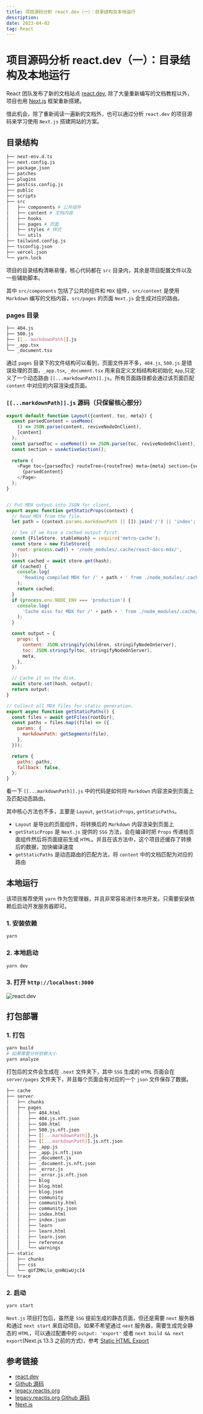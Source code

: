 ```yaml
---
title: 项目源码分析 react.dev（一）：目录结构及本地运行
description: 
date: 2023-04-02
tag: React
---
```


# 项目源码分析 react.dev（一）：目录结构及本地运行

React 团队发布了新的文档站点 [react.dev](https://react.dev/), 除了大量重新编写的文档教程以外，项目也用 [Next.js](https://nextjs.org/) 框架重新搭建。

借此机会，除了重新阅读一遍新的文档外，也可以通过分析 `react.dev` 的项目源码来学习使用 `Next.js` 搭建网站的方案。

## 目录结构

```bash
├── next-env.d.ts
├── next.config.js
├── package.json
├── patches
├── plugins
├── postcss.config.js
├── public
├── scripts
├── src
│   ├── components # 公共组件
│   ├── content # 文档内容
│   ├── hooks 
│   ├── pages # 页面
│   ├── styles # 样式
│   └── utils
├── tailwind.config.js
├── tsconfig.json
├── vercel.json
└── yarn.lock
```

项目的目录结构清晰易懂，核心代码都在 `src` 目录内，其余是项目配置文件以及一些辅助脚本。

其中 `src/components` 包括了公共的组件和 `MDX` 组件，`src/content` 是使用 `Markdown` 编写的文档内容，`src/pages` 的页面 `Next.js` 会生成对应的路由。

### pages 目录

```bash
├── 404.js
├── 500.js
├── [[...markdownPath]].js
├── _app.tsx
└── _document.tsx
```

通过 `pages` 目录下的文件结构可以看到，页面文件并不多，`404.js`, `500.js` 是错误处理的页面，`_app.tsx`, `_document.tsx` 用来自定义文档结构和初始化 `App`,只定义了一个动态路由 `[[...markdownPath]].js`。所有页面路径都会通过该页面匹配 `content` 中对应的内容渲染成页面。

### `[[...markdownPath]].js` 源码（只保留核心部分）

```javascript
export default function Layout({content, toc, meta}) {
  const parsedContent = useMemo(
    () => JSON.parse(content, reviveNodeOnClient),
    [content]
  );
  const parsedToc = useMemo(() => JSON.parse(toc, reviveNodeOnClient), [toc]);
  const section = useActiveSection();
 
  return (
    <Page toc={parsedToc} routeTree={routeTree} meta={meta} section={section}>
      {parsedContent}
    </Page>
  );
}


// Put MDX output into JSON for client.
export async function getStaticProps(context) {
  // Read MDX from the file.
  let path = (context.params.markdownPath || []).join('/') || 'index';

  // See if we have a cached output first.
  const {FileStore, stableHash} = require('metro-cache');
  const store = new FileStore({
    root: process.cwd() + '/node_modules/.cache/react-docs-mdx/',
  });
  const cached = await store.get(hash);
  if (cached) {
    console.log(
      'Reading compiled MDX for /' + path + ' from ./node_modules/.cache/'
    );
    return cached;
  }
  if (process.env.NODE_ENV === 'production') {
    console.log(
      'Cache miss for MDX for /' + path + ' from ./node_modules/.cache/'
    );
  }

  const output = {
    props: {
      content: JSON.stringify(children, stringifyNodeOnServer),
      toc: JSON.stringify(toc, stringifyNodeOnServer),
      meta,
    },
  };

  // Cache it on the disk.
  await store.set(hash, output);
  return output;
}

// Collect all MDX files for static generation.
export async function getStaticPaths() {
  const files = await getFiles(rootDir);
  const paths = files.map((file) => ({
    params: {
      markdownPath: getSegments(file),
    },
  }));

  return {
    paths: paths,
    fallback: false,
  };
}
```

看一下 `[[...markdownPath]].js` 中的代码是如何将 `Markdown` 内容渲染到页面上及匹配动态路由。

其中核心方法也不多，主要是 `Layout`, `getStaticProps`, `getStaticPaths`。

- `Layout` 是导出的页面组件，将转换后的 `Markdown` 内容渲染到页面上
- `getStaticProps` 是 `Next.js` 提供的 `SSG` 方法，会在编译时把 `Props` 传递给页面组件然后将页面提前生成 `HTML`。并且在该方法中，这个项目还缓存了转换后的数据，加快编译速度
- `getStaticPaths` 是动态路由的匹配方法，将 `content` 中的文档匹配为对应的路由

## 本地运行

该项目推荐使用 `yarn` 作为包管理器，并且非常容易进行本地开发。只需要安装依赖后启动开发服务器即可。

### 1. 安装依赖

```bash
yarn
```

### 2. 本地启动

```bash
yarn dev
```

### 3. 打开 `http://localhost:3000`

![react.dev](/images/minigame/react.dev.png)

## 打包部署

### 1. 打包

```bash
yarn build
# 如果需要分析依赖大小
yarn analyze
```

打包后的文件会生成在 `.next` 文件夹下，其中 `SSG` 生成的 `HTML` 页面会在 `server/pages` 文件夹下，并且每个页面会有对应的一个 `json` 文件保存了数据。

```bash
├── cache
├── server
│   ├── chunks
│   ├── pages
│   │   ├── 404.html
│   │   ├── 404.js.nft.json
│   │   ├── 500.html
│   │   ├── 500.js.nft.json
│   │   ├── [[...markdownPath]].js
│   │   ├── [[...markdownPath]].js.nft.json
│   │   ├── _app.js
│   │   ├── _app.js.nft.json
│   │   ├── _document.js
│   │   ├── _document.js.nft.json
│   │   ├── _error.js
│   │   ├── _error.js.nft.json
│   │   ├── blog
│   │   ├── blog.html
│   │   ├── blog.json
│   │   ├── community
│   │   ├── community.html
│   │   ├── community.json
│   │   ├── index.html
│   │   ├── index.json
│   │   ├── learn
│   │   ├── learn.html
│   │   ├── learn.json
│   │   ├── reference
│   │   └── warnings
├── static
│   ├── chunks
│   ├── css
│   └── qUfZMKLlo_qnHNiwUjcI4
└── trace
```

### 2. 启动

```bash
yarn start
```

`Next.js` 项目打包后，虽然是 `SSG` 提前生成的静态页面，但还是需要 `next` 服务器和通过 `next start` 来启动项目。如果不希望通过 `next` 服务器，需要生成完全静态的 `HTML`，可以通过配置中的 `output: 'export'` 或者 `next build && next export`(Next.js 13.3 之前的方式)，参考 [Static HTML Export](https://nextjs.org/docs/advanced-features/static-html-export)

## 参考链接

- [react.dev](https://react.dev/)
- [Github 源码](https://github.com/reactjs/react.dev)
- [legacy.reactjs.org](https://legacy.reactjs.org/)
- [legacy.reactjs.org Github 源码](https://github.com/reactjs/legacy.reactjs.org)
- [Next.js](https://nextjs.org/)